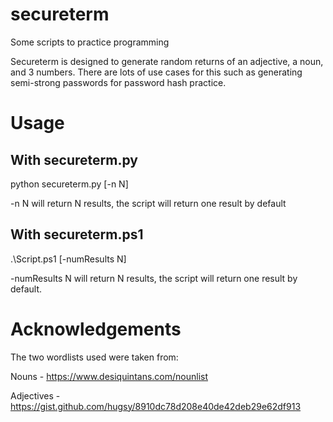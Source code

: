# secureterm
Some scripts to practice programming


Secureterm is designed to generate random returns of an adjective, a noun, and 3 numbers. There are lots of use cases for this such as generating semi-strong passwords for password hash practice.

# Usage
## With secureterm.py
python secureterm.py [-n N]

-n N will return N results, the script will return one result by default

## With secureterm.ps1
.\Script.ps1 [-numResults N]

-numResults N will return N results, the script will return one result by default.


# Acknowledgements
The two wordlists used were taken from:

Nouns -  https://www.desiquintans.com/nounlist

Adjectives - https://gist.github.com/hugsy/8910dc78d208e40de42deb29e62df913
